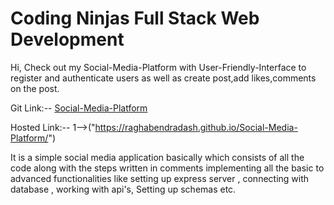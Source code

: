 # Coding Ninjas Full Stack Web Development

Hi, Check out my Social-Media-Platform with User-Friendly-Interface to register and authenticate users as well as create post,add likes,comments on the post.

Git Link:-- <a href='https://github.com/RaghabendraDash/Social-Media-Platform/'>Social-Media-Platform</a>

Hosted Link:--
1-->("https://raghabendradash.github.io/Social-Media-Platform/")

It is a simple social media application basically which consists of all the code along with the steps written in comments implementing all the basic to advanced functionalities like setting up express server , connecting with database , working with api's, Setting up schemas etc.
